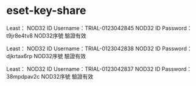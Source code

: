 eset-key-share
==============
Least：
NOD32 ID Username：TRIAL-0123042845
NOD32 ID Password：t9jr8e4tv8
NOD32序號 驗證有效

Least：
NOD32 ID Username：TRIAL-0123042838
NOD32 ID Password：djkrtax6rp
NOD32序號 驗證有效

Least：
NOD32 ID Username：TRIAL-0123042837
NOD32 ID Password：38mpdpav2c
NOD32序號 驗證有效
